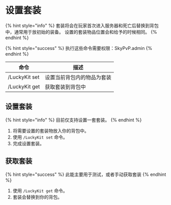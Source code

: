 # 设置套装

{% hint style="info" %}
套装将会在玩家首次进入服务器和死亡后替换到背包中，通常用于放初始的装备。 设置的套装物品位置会和给予的时候相同。
{% endhint %}

{% hint style="success" %}
执行这些命令需要权限：SkyPvP.admin
{% endhint %}

| 命令            | 描述            |
| ------------- | ------------- |
| /LuckyKit set | 设置当前背包内的物品为套装 |
| /LuckyKit get | 获取套装到背包中      |

## 设置套装

{% hint style="info" %}
目前仅支持设置一套套装。
{% endhint %}

1. 将需要设置的套装物放入你的背包中。
2. 使用 `/LuckyKit set` 命令。
3. 完成设置套装。

## 获取套装

{% hint style="success" %}
此能主要用于测试，或者手动获取套装
{% endhint %}

1. 使用 `/LuckyKit get` 命令。
2. 套装会替换到你的背包。
